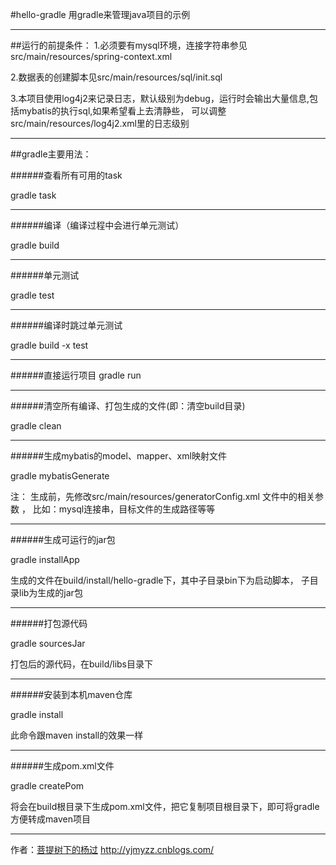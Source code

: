#hello-gradle
用gradle来管理java项目的示例


---
##运行的前提条件：
1.必须要有mysql环境，连接字符串参见src/main/resources/spring-context.xml  

2.数据表的创建脚本见src/main/resources/sql/init.sql  

3.本项目使用log4j2来记录日志，默认级别为debug，运行时会输出大量信息,包括mybatis的执行sql,如果希望看上去清静些，
可以调整src/main/resources/log4j2.xml里的日志级别
  
  
---

##gradle主要用法：

######查看所有可用的task  

gradle task  

---
######编译（编译过程中会进行单元测试）    

gradle build  

---
######单元测试  

gradle test  

---

######编译时跳过单元测试  

gradle build -x test  

---

######直接运行项目
gradle run  

---

######清空所有编译、打包生成的文件(即：清空build目录)  

gradle clean   

---

######生成mybatis的model、mapper、xml映射文件  

gradle mybatisGenerate  

注：
生成前，先修改src/main/resources/generatorConfig.xml 文件中的相关参数 ，
比如：mysql连接串，目标文件的生成路径等等

---
######生成可运行的jar包  

gradle installApp   



生成的文件在build/install/hello-gradle下，其中子目录bin下为启动脚本，
子目录lib为生成的jar包

---
######打包源代码  

gradle sourcesJar  

打包后的源代码，在build/libs目录下


---
######安装到本机maven仓库  

gradle install  

此命令跟maven install的效果一样  

---
######生成pom.xml文件  

gradle createPom  

将会在build根目录下生成pom.xml文件，把它复制项目根目录下，即可将gradle方便转成maven项目  

---

作者：[菩提树下的杨过](http://www.cnblogs.com/yjmyzz/p/gradle-getting-start.html/) http://yjmyzz.cnblogs.com/
